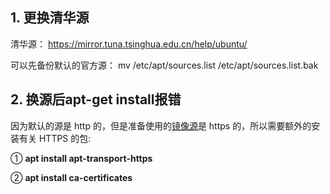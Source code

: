 ## 1. 更换清华源

清华源： https://mirror.tuna.tsinghua.edu.cn/help/ubuntu/

可以先备份默认的官方源： mv /etc/apt/sources.list /etc/apt/sources.list.bak

## 2. 换源后apt-get install报错

因为默认的源是 http 的，但是准备使用的[镜像源](https://so.csdn.net/so/search?q=镜像源&spm=1001.2101.3001.7020)是 https 的，所以需要额外的安装有关 HTTPS 的包:

① **apt install apt-transport-https**

② **apt install ca-certificates**